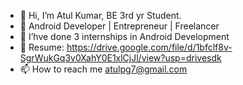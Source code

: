 - 👋  Hi, I’m Atul Kumar, BE 3rd yr Student.
- 👀  Android Developer | Entrepreneur | Freelancer
- 💞️  I’hve done 3 internships in Android Development
- 🌱  Resume: https://drive.google.com/file/d/1bfclf8v-SgrWukGq3v0XahY0E1xlCjJl/view?usp=drivesdk
- 📫  How to reach me atulpg7@gmail.com

<!---
Atulpg7/Atulpg7 is a ✨ special ✨ repository because its `README.md` (this file) appears on your GitHub profile.
You can click the Preview link to take a look at your changes.
--->
